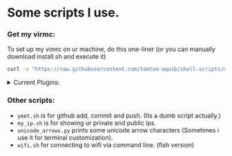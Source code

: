 # Some scripts I use.

### Get my virmc:

To set up my vimrc on ur machine, do this one-liner (or you can manually download install.sh and execute it)
```sh
curl -s "https://raw.githubusercontent.com/tamton-aquib/shell-scripts/main/install_vim.sh" > install.sh && bash install.sh && rm install.sh
```
<details>
<summary>Current Plugins:</summary>
<ul>
<li> vim-closetag</li>
<li> vim-floaterm</li>
<li> onedark theme</li>
<li> fzf-vim</li>
<li> vim-polyglot</li>
<li> auto-pairs</li>
</ul>
</details>


### Other scripts:

* `yeet.sh` is for github add, commit and push. (Its a dumb script actually.)
* `my_ip.sh` is for showing ur private and public ips.
* `unicode_arrows.py` prints some unicode arrow characters (Sometimes i use it for terminal customization).
* `wifi.sh` for connecting to wifi via command line. (fish version)
